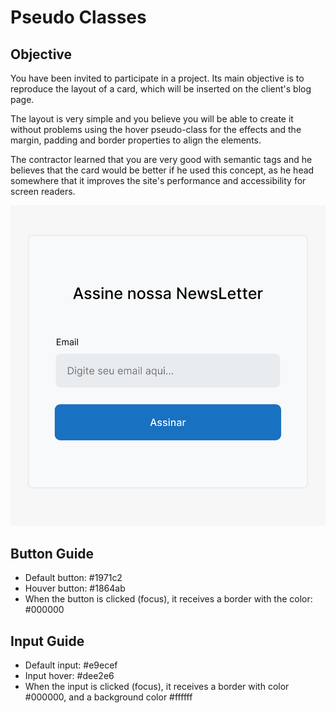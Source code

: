 # Pseudo Classes

## Objective

You have been invited to participate in a project.
Its main objective is to reproduce the layout of a card, which will be inserted on the client's blog page.

The layout is very simple and you believe you will be able to create it without problems using the hover pseudo-class for the effects and the margin, padding and border properties to align the elements.

The contractor learned that you are very good with semantic tags and he believes that the card would be better if he used this concept, as he head somewhere that it improves the site's performance and accessibility for screen readers.

![image](layout.svg)

## Button Guide
- Default button: #1971c2
- Houver button: #1864ab
- When the button is clicked (focus), it receives a border with the color: #000000

## Input Guide
- Default input: #e9ecef
- Input hover: #dee2e6
- When the input is clicked (focus), it receives a border with color #000000, and a background color #ffffff

